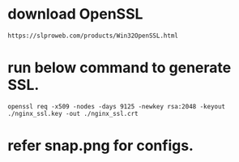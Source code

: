 #  download OpenSSL
	https://slproweb.com/products/Win32OpenSSL.html
	
# run below command to generate SSL.
	openssl req -x509 -nodes -days 9125 -newkey rsa:2048 -keyout ./nginx_ssl.key -out ./nginx_ssl.crt
	
# refer snap.png for configs.
